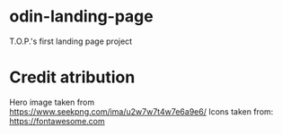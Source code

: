 # odin-landing-page
T.O.P.'s first landing page project

# Credit atribution
Hero image taken from https://www.seekpng.com/ima/u2w7w7t4w7e6a9e6/
Icons taken from: https://fontawesome.com